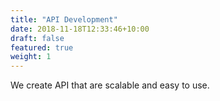 ```yaml
---
title: "API Development"
date: 2018-11-18T12:33:46+10:00
draft: false
featured: true
weight: 1
---
```


We create API that are scalable and easy to use.